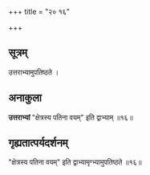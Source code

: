 +++
title = "२० १६"

+++
## सूत्रम्
उत्तराभ्यामुपतिष्ठते ।

## अनाकुला
**उत्तराभ्यां** "क्षेत्रस्य पतिना वयम्" इति द्वाभ्याम् ॥१६॥

## गृह्यतात्पर्यदर्शनम्
"क्षेत्रस्य पतिना वयम्" इति द्वाभ्यामृग्भ्यामुपतिष्ठते ॥१६॥
